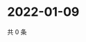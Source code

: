 # 2022-01-09

共 0 条

<!-- BEGIN WEIBO -->
<!-- 最后更新时间 Sun Jan 09 2022 00:17:42 GMT+0800 (China Standard Time) -->

<!-- END WEIBO -->
